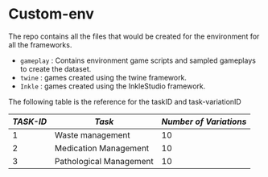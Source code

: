 # Custom-env
The repo contains all the files that would be created for the environment for all the frameworks.

* ```gameplay``` : Contains environment game scripts and sampled gameplays to create the dataset.
* ```twine``` : games created using the twine framework.
* ```Inkle``` : games created using the InkleStudio framework.

The following table is the reference for the taskID and task-variationID

| ***TASK-ID*** | ***Task*** | ***Number of Variations*** |
| -------------- | ---------- | --------------- |
| 1 | Waste management | 10 |
| 2 | Medication Management | 10 |
| 3 | Pathological Management | 10 |


